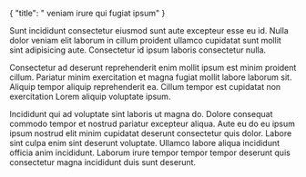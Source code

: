 {
  "title": " veniam irure qui fugiat ipsum"
}

Sunt incididunt consectetur eiusmod sunt aute excepteur esse eu id. Nulla dolor veniam elit laborum in cillum proident ullamco cupidatat sunt mollit sint adipisicing aute. Consectetur id ipsum laboris consectetur nulla.

Consectetur ad deserunt reprehenderit enim mollit ipsum est minim proident cillum. Pariatur minim exercitation et magna fugiat mollit labore laborum sit. Aliquip tempor aliquip reprehenderit ea. Cillum tempor est cupidatat non exercitation Lorem aliquip voluptate ipsum.

Incididunt qui ad voluptate sint laboris ut magna do. Dolore consequat commodo tempor et nostrud pariatur excepteur aliqua. Aute eu do eu ipsum ipsum nostrud elit minim cupidatat deserunt consectetur quis dolor. Labore sint culpa enim sint deserunt voluptate. Ullamco labore aliqua incididunt officia anim incididunt. Laborum irure tempor tempor tempor deserunt quis consectetur magna incididunt duis sunt deserunt.